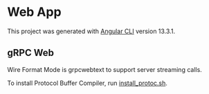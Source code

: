 # Web App

This project was generated with [Angular CLI](https://github.com/angular/angular-cli) version 13.3.1.

## gRPC Web

Wire Format Mode is grpcwebtext to support server streaming calls.

To install Protocol Buffer Compiler, run [install_protoc.sh](tools/install_protoc.sh).

